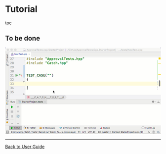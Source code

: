 <a id="top"></a>

# Tutorial


toc


## To be done

![Intro Graphic](/doc/images/ApprovalTests.cpp.IntroGraphic.gif?raw=true)

---

[Back to User Guide](/doc/README.md#top)
